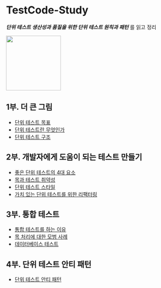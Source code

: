 # TestCode-Study

**_단위 테스트 생산성과 품질을 위한 단위 테스트 원칙과 패턴_** 를 읽고 정리

<img src="https://contents.kyobobook.co.kr/sih/fit-in/458x0/pdt/9791161755748.jpg"  width="150" align="center" />

## 1부. 더 큰 그림

- [단위 테스트 목표](https://github.com/zhwltlr/TestCode-Study/blob/main/1%EC%9E%A5/%EB%8B%A8%EC%9C%84%20%ED%85%8C%EC%8A%A4%ED%8A%B8%20%EB%AA%A9%ED%91%9C.md)
- [단위 테스트란 무엇인가](https://github.com/zhwltlr/TestCode-Study/blob/main/2%EC%9E%A5/%EB%8B%A8%EC%9C%84%20%ED%85%8C%EC%8A%A4%ED%8A%B8%EB%9E%80.md)
- [단위 테스트 구조](https://github.com/zhwltlr/TestCode-Study/blob/main/3%EC%9E%A5/%EB%8B%A8%EC%9C%84%20%ED%85%8C%EC%8A%A4%ED%8A%B8%20%EA%B5%AC%EC%A1%B0.md)

## 2부. 개발자에게 도움이 되는 테스트 만들기

- [좋은 단위 테스트의 4대 요소]()
- [목과 테스트 취약성]()
- [단위 테스트 스타일]()
- [가치 있는 단위 테스트를 위한 리팩터링]()

## 3부. 통합 테스트

- [통합 테스트를 하는 이유]()
- [목 처리에 대한 모범 사례]()
- [데이터베이스 테스트]()

## 4부. 단위 테스트 안티 패턴

- [단위 테스트 안티 패턴]()
